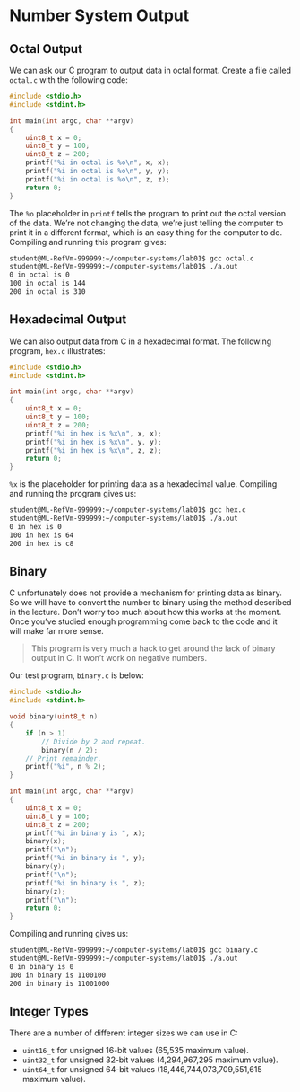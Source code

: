 # Number System Output

<script src="https://cdn.jsdelivr.net/npm/code-line"></script>
<script>CodeLine.initOnPageLoad({toggleBtn: {show: false}, copyBtn: {show: false}})</script>

<link rel="stylesheet" href="/module-content/css/block.css">

## Octal Output

We can ask our C program to output data in octal format. Create a file called `octal.c` with the following code:

```c
#include <stdio.h>
#include <stdint.h>

int main(int argc, char **argv)
{
    uint8_t x = 0;
    uint8_t y = 100;
    uint8_t z = 200;
    printf("%i in octal is %o\n", x, x);
    printf("%i in octal is %o\n", y, y);
    printf("%i in octal is %o\n", z, z);
    return 0;
}
```

The `%o` placeholder in `printf` tells the program to print out the octal version of the data. We’re not changing the data, we’re just telling the computer to print it in a different format, which is an easy thing for the computer to do. Compiling and running this program gives:

```bash
student@ML-RefVm-999999:~/computer-systems/lab01$ gcc octal.c
student@ML-RefVm-999999:~/computer-systems/lab01$ ./a.out
0 in octal is 0
100 in octal is 144
200 in octal is 310
```

## Hexadecimal Output

We can also output data from C in a hexadecimal format. The following program, `hex.c` illustrates:

```c
#include <stdio.h>
#include <stdint.h>

int main(int argc, char **argv)
{
    uint8_t x = 0;
    uint8_t y = 100;
    uint8_t z = 200;
    printf("%i in hex is %x\n", x, x);
    printf("%i in hex is %x\n", y, y);
    printf("%i in hex is %x\n", z, z);
    return 0;
}
```

`%x` is the placeholder for printing data as a hexadecimal value. Compiling and running the program gives us:

```bash
student@ML-RefVm-999999:~/computer-systems/lab01$ gcc hex.c
student@ML-RefVm-999999:~/computer-systems/lab01$ ./a.out
0 in hex is 0
100 in hex is 64
200 in hex is c8
```

## Binary

C unfortunately does not provide a mechanism for printing data as binary. So we will have to convert the number to binary using the method described in the lecture. Don’t worry too much about how this works at the moment. Once you’ve studied enough programming come back to the code and it will make far more sense.

> This program is very much a hack to get around the lack of binary output in C. It won’t work on negative numbers.

Our test program, `binary.c` is below:

```c
#include <stdio.h>
#include <stdint.h>

void binary(uint8_t n)
{
    if (n > 1)
        // Divide by 2 and repeat.
        binary(n / 2);
    // Print remainder.
    printf("%i", n % 2);
}

int main(int argc, char **argv)
{
    uint8_t x = 0;
    uint8_t y = 100;
    uint8_t z = 200;
    printf("%i in binary is ", x);
    binary(x);
    printf("\n");
    printf("%i in binary is ", y);
    binary(y);
    printf("\n");
    printf("%i in binary is ", z);
    binary(z);
    printf("\n");
    return 0;
}
```

Compiling and running gives us:

```bash
student@ML-RefVm-999999:~/computer-systems/lab01$ gcc binary.c
student@ML-RefVm-999999:~/computer-systems/lab01$ ./a.out
0 in binary is 0
100 in binary is 1100100
200 in binary is 11001000
```

## Integer Types

There are a number of different integer sizes we can use in C:

- `uint16_t` for unsigned 16-bit values (65,535 maximum value).
- `uint32_t` for unsigned 32-bit values (4,294,967,295 maximum value).
- `uint64_t` for unsigned 64-bit values (18,446,744,073,709,551,615 maximum value).